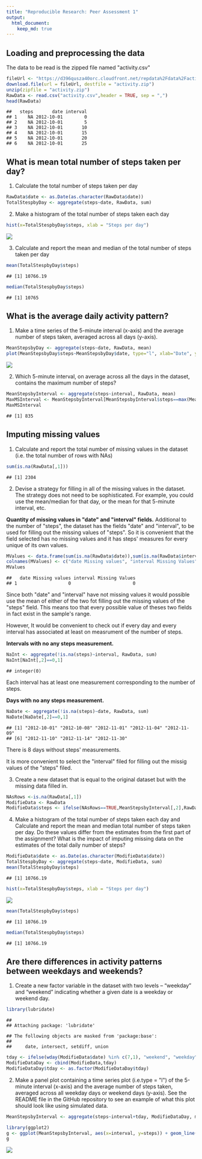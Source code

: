 ```yaml
---
title: "Reproducible Research: Peer Assessment 1"
output: 
  html_document:
    keep_md: true
---
```



## Loading and preprocessing the data

The data to be read is the zipped file named "activity.csv"

```r
fileUrl <- "https://d396qusza40orc.cloudfront.net/repdata%2Fdata%2Factivity.zip"
download.file(url = fileUrl, destfile = "activity.zip")
unzip(zipfile = "activity.zip")
RawData <- read.csv("activity.csv",header = TRUE, sep = ",")
head(RawData)
```

```
##   steps       date interval
## 1    NA 2012-10-01        0
## 2    NA 2012-10-01        5
## 3    NA 2012-10-01       10
## 4    NA 2012-10-01       15
## 5    NA 2012-10-01       20
## 6    NA 2012-10-01       25
```



## What is mean total number of steps taken per day?

1. Calculate the total number of steps taken per day

```r
RawData$date <- as.Date(as.character(RawData$date))
TotalStespbyDay <- aggregate(steps~date, RawData, sum)
```

2. Make a histogram of the total number of steps taken each day

```r
hist(x=TotalStespbyDay$steps, xlab = "Steps per day")
```

![](PA1_template_files/figure-html/unnamed-chunk-3-1.png)<!-- -->

3. Calculate and report the mean and median of the total number of steps taken per day

```r
mean(TotalStespbyDay$steps)
```

```
## [1] 10766.19
```

```r
median(TotalStespbyDay$steps)
```

```
## [1] 10765
```



## What is the average daily activity pattern?

1. Make a time series of the 5-minute interval (x-axis) and the average number of steps taken, averaged across all days (y-axis).

```r
MeanStepsbyDay <- aggregate(steps~date, RawData, mean)
plot(MeanStepsbyDay$steps~MeanStepsbyDay$date, type="l", xlab="Date", ylab="Mean Steps in a day", main="Time Series of Average Steps per Day")
```

![](PA1_template_files/figure-html/unnamed-chunk-5-1.png)<!-- -->

2. Which 5-minute interval, on average across all the days in the dataset, contains the maximum number of steps?

```r
MeanStepsbyInterval <- aggregate(steps~interval, RawData, mean)
MaxMSInterval <- MeanStepsbyInterval[MeanStepsbyInterval$steps==max(MeanStepsbyInterval$steps),1]
MaxMSInterval
```

```
## [1] 835
```



## Imputing missing values

1. Calculate and report the total number of missing values in the dataset (i.e. the total number of rows with NAs)

```r
sum(is.na(RawData[,1]))
```

```
## [1] 2304
```

2. Devise a strategy for filling in all of the missing values in the dataset. The strategy does not need to be sophisticated. For example, you could use the mean/median for that day, or the mean for that 5-minute interval, etc.


**Quantity of missing values in "date" and "interval" fields.**
Additional to the number of "steps", the dataset has the fields "date" and "interval", to be used for filling out the missing values of "steps". So it is convenient that the field selected has no missing values and it has steps' measures for every unique of its own values.


```r
MValues <- data.frame(sum(is.na(RawData$date)),sum(is.na(RawData$interval)))
colnames(MValues) <- c("date Missing values", "interval Missing Values")
MValues
```

```
##   date Missing values interval Missing Values
## 1                   0                       0
```

Since both "date" and "interval" have not missing values it would possible use the mean of either of the two fot filling out the missing values of the "steps" field. This means too that every possible value of theses two fields in fact exist in the sample's range.

However, It would be convenient to check out if every day and every interval has associated at least on measrument of the number of steps.

**Intervals with no any steps measurement.**

```r
NaInt <- aggregate(!is.na(steps)~interval, RawData, sum)
NaInt[NaInt[,2]==0,1]
```

```
## integer(0)
```
Each interval has at least one measurement corresponding to the number of steps.

**Days with no any steps measurement.**

```r
NaDate <- aggregate(!is.na(steps)~date, RawData, sum)
NaDate[NaDate[,2]==0,1]
```

```
## [1] "2012-10-01" "2012-10-08" "2012-11-01" "2012-11-04" "2012-11-09"
## [6] "2012-11-10" "2012-11-14" "2012-11-30"
```
There is 8 days without steps' measurements.

It is more convenient to select the "interval" filed for filling out the missig values of the "steps" filed.


3. Create a new dataset that is equal to the original dataset but with the missing data filled in.

```r
NAsRows <-is.na(RawData[,1])
ModifieData <- RawData
ModifieData$steps <- ifelse(NAsRows==TRUE,MeanStepsbyInterval[,2],RawData[,1])
```



4. Make a histogram of the total number of steps taken each day and Calculate and report the mean and median total number of steps taken per day. Do these values differ from the estimates from the first part of the assignment? What is the impact of imputing missing data on the estimates of the total daily number of steps?

```r
ModifieData$date <- as.Date(as.character(ModifieData$date))
TotalStespbyDay <- aggregate(steps~date, ModifieData, sum)
mean(TotalStespbyDay$steps)
```

```
## [1] 10766.19
```

```r
hist(x=TotalStespbyDay$steps, xlab = "Steps per day")
```

![](PA1_template_files/figure-html/unnamed-chunk-12-1.png)<!-- -->

```r
mean(TotalStespbyDay$steps)
```

```
## [1] 10766.19
```

```r
median(TotalStespbyDay$steps)
```

```
## [1] 10766.19
```



## Are there differences in activity patterns between weekdays and weekends?

1. Create a new factor variable in the dataset with two levels – “weekday” and “weekend” indicating whether a given date is a weekday or weekend day.

```r
library(lubridate)
```

```
## 
## Attaching package: 'lubridate'
```

```
## The following objects are masked from 'package:base':
## 
##     date, intersect, setdiff, union
```

```r
tday <- ifelse(wday(ModifieData$date) %in% c(7,1), "weekend", "weekday")
ModifieDataDay <- cbind(ModifieData,tday)
ModifieDataDay$tday <- as.factor(ModifieDataDay$tday)
```


2. Make a panel plot containing a time series plot (i.e.type = "l") of the 5-minute interval (x-axis) and the average number of steps taken, averaged across all weekday days or weekend days (y-axis). See the README file in the GitHub repository to see an example of what this plot should look like using simulated data.

```r
MeanStepsbyInterval <- aggregate(steps~interval+tday, ModifieDataDay, mean)
```


```r
library(ggplot2)
g <- ggplot(MeanStepsbyInterval, aes(x=interval, y=steps)) + geom_line() + facet_grid(vars(tday))+ylab(expression("Average Steps per Day")) + xlab(expression("Measured Interval"))
g
```

![](PA1_template_files/figure-html/unnamed-chunk-15-1.png)<!-- -->

